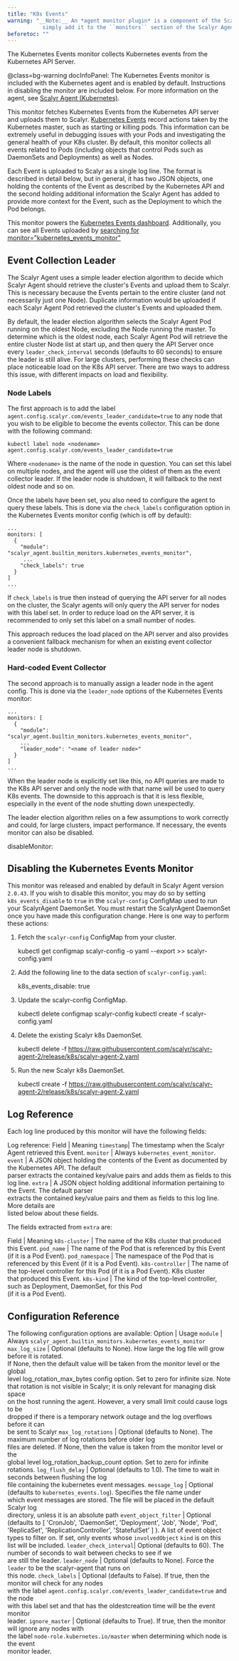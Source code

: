 ```yaml
---
title: "K8s Events"
warning: "__Note:__ An *agent monitor plugin* is a component of the Scalyr Agent. To use a plugin,
           simply add it to the ``monitors`` section of the Scalyr Agent configuration file (``/etc/scalyr/agent.json``)."
beforetoc: ""
---
```


The Kubernetes Events monitor collects Kubernetes events from the Kubernetes API Server.

@class=bg-warning docInfoPanel: The Kubernetes Events monitor is included with the Kubernetes agent and is enabled by default.
 Instructions in disabling the monitor are included below. For more information on the agent,
 see [Scalyr Agent (Kubernetes)](/help/install-agent-kubernetes).

This monitor fetches Kubernetes Events from the Kubernetes API server and uploads them to Scalyr.
[Kubernetes Events](https://kubernetes.io/docs/reference/generated/kubernetes-api/v1.10/#event-v1-core) record actions
taken by the Kubernetes master, such as starting or killing pods. This information can be extremely useful in debugging
issues with your Pods and investigating the general health of your K8s cluster. By default, this monitor collects all events
related to Pods (including objects that control Pods such as DaemonSets and Deployments) as well as Nodes.

Each Event is uploaded to Scalyr as a single log line. The format is described in detail below, but in general, it
has two JSON objects, one holding the contents of the Event as described by the Kubernetes API and the second holding
additional information the Scalyr Agent has added to provide more context for the Event, such as the Deployment to which
the Pod belongs.

This monitor powers the [Kubernetes Events dashboard](/dash?page=k8s%20Events). Additionally, you can see all
Events uploaded by [searching for monitor="kubernetes_events_monitor"](/events?filter=monitor%3D"kubernetes_events_monitor")

## Event Collection Leader

The Scalyr Agent uses a simple leader election algorithm to decide which Scalyr Agent should retrieve the cluster's
Events and upload them to Scalyr. This is necessary because the Events pertain to the entire cluster (and not
necessarily just one Node). Duplicate information would be uploaded if each Scalyr Agent Pod retrieved the cluster's
Events and uploaded them.

By default, the leader election algorithm selects the Scalyr Agent Pod running on the oldest Node, excluding
the Node running the master. To determine which is the oldest node, each Scalyr Agent Pod will retrieve the
entire cluster Node list at start up, and then query the API Server once every ``leader_check_interval`` seconds
(defaults to 60 seconds) to ensure the leader is still alive. For large clusters, performing these checks
can place noticeable load on the K8s API server. There are two ways to address this issue, with different impacts
on load and flexibility.

### Node Labels

The first approach is to add the label ``agent.config.scalyr.com/events_leader_candidate=true`` to any node that you
wish to be eligible to become the events collector.  This can be done with the following command:

    kubectl label node <nodename> agent.config.scalyr.com/events_leader_candidate=true

Where ``<nodename>`` is the name of the node in question.  You can set this label on multiple nodes, and the agent
will use the oldest of them as the event collector leader.  If the leader node is shutdown, it will fallback to
the next oldest node and so on.

Once the labels have been set, you also need to configure the agent to query these labels.  This is done via the
``check_labels`` configuration option in the Kubernetes Events monitor config (which is off by default):

    ...
    monitors: [
      {
        "module": "scalyr_agent.builtin_monitors.kubernetes_events_monitor",
         ...
        "check_labels": true
      }
    ]
    ...

If ``check_labels`` is true then instead of querying the API server for all nodes on the cluster, the Scalyr agents will
only query the API server for nodes with this label set.  In order to reduce load on the API server, it is recommended
to only set this label on a small number of nodes.

This approach reduces the load placed on the API server and also provides a convenient fallback mechanism for when an
existing event collector leader node is shutdown.

### Hard-coded Event Collector

The second approach is to manually assign a leader node in the agent config.  This is done via the ``leader_node``
options of the Kubernetes Events monitor:

    ...
    monitors: [
      {
        "module": "scalyr_agent.builtin_monitors.kubernetes_events_monitor",
        ...
        "leader_node": "<name of leader node>"
      }
    ]
    ...

When the leader node is explicitly set like this, no API queries are made to the K8s API server and only the node with
that name will be used to query K8s events.  The downside to this approach is that it is less flexible, especially
in the event of the node shutting down unexpectedly.

The leader election algorithm relies on a few assumptions to work correctly and could, for large clusters, impact
performance. If necessary, the events monitor can also be disabled.

disableMonitor:
## Disabling the Kubernetes Events Monitor

This monitor was released and enabled by default in Scalyr Agent version ``2.0.43``. If you wish to disable this
monitor, you may do so by setting ``k8s_events_disable`` to ``true`` in the ``scalyr-config`` ConfigMap used to run
your ScalyrAgent DaemonSet. You must restart the ScalyrAgent DaemonSet once you have made this configuration
change. Here is one way to perform these actions:

1. Fetch the ``scalyr-config`` ConfigMap from your cluster.

    kubectl get configmap scalyr-config -o yaml --export >> scalyr-config.yaml

2. Add the following line to the data section of ``scalyr-config.yaml``:

    k8s_events_disable: true

3. Update the scalyr-config ConfigMap.

    kubectl delete configmap scalyr-config
    kubectl create -f scalyr-config.yaml

4. Delete the existing Scalyr k8s DaemonSet.

    kubectl delete -f https://raw.githubusercontent.com/scalyr/scalyr-agent-2/release/k8s/scalyr-agent-2.yaml

5. Run the new Scalyr k8s DaemonSet.

    kubectl create -f https://raw.githubusercontent.com/scalyr/scalyr-agent-2/release/k8s/scalyr-agent-2.yaml


## Log Reference

Each log line produced by this monitor will have the following fields:


Log reference:
Field        | Meaning
``timestamp``| The timestamp when the Scalyr Agent retrieved this Event.
``monitor``  | Always ``kubernetes_event_monitor``.
``event``    | A JSON object holding the contents of the Event as documented by the Kubernetes API. The default \
                      parser extracts the contained key/value pairs and adds them as fields to this log line.
``extra``    | A JSON object holding additional information pertaining to the Event.  The default parser \
                      extracts the contained key/value pairs and them as fields to this log line. More details are \
                      listed below about these fields.

The fields extracted from ``extra`` are:

Field                   | Meaning
``k8s-cluster``         | The name of the K8s cluster that produced this Event.
``pod_name``            | The name of the Pod that is referenced by this Event (if it is a Pod Event).
``pod_namespace``       | The namespace of the Pod that is referenced by this Event (if it is a Pod Event).
``k8s-controller``      | The name of the top-level controller for this Pod (if it is a Pod Event). K8s cluster \
                                 that produced this Event.
``k8s-kind``            | The kind of the top-level controller, such as Deployment, DaemonSet, for this Pod  \
                                 (if it is a Pod Event).

## Configuration Reference

The following configuration options are available:
Option                   | Usage
``module``               | Always ``scalyr_agent.builtin_monitors.kubernetes_events_monitor``
``max_log_size``         | Optional (defaults to None). How large the log file will grow before it is rotated. \
                                  If None, then the default value will be taken from the monitor level or the global \
                                  level log_rotation_max_bytes config option.  Set to zero for infinite size. Note \
                                  that rotation is not visible in Scalyr; it is only relevant for managing disk space \
                                  on the host running the agent. However, a very small limit could cause logs to be \
                                  dropped if there is a temporary network outage and the log overflows before it can \
                                  be sent to Scalyr
``max_log_rotations``    | Optional (defaults to None). The maximum number of log rotations before older log \
                                  files are deleted. If None, then the value is taken from the monitor level or the \
                                  global level log_rotation_backup_count option. Set to zero for infinite rotations.
``log_flush_delay``      | Optional (defaults to 1.0). The time to wait in seconds between flushing the log \
                                  file containing the kubernetes event messages.
``message_log``          | Optional (defaults to ``kubernetes_events.log``). Specifies the file name under \
                                  which event messages are stored. The file will be placed in the default Scalyr log \
                                  directory, unless it is an absolute path
``event_object_filter``  | Optional (defaults to [ 'CronJob', 'DaemonSet', 'Deployment', 'Job', 'Node', 'Pod', \
                                  'ReplicaSet', 'ReplicationController', 'StatefulSet' ] ). A list of event object \
                                  types to filter on. If set, only events whose `involvedObject` `kind` is on this \
                                  list will be included.
``leader_check_interval``| Optional (defaults to 60). The number of seconds to wait between checks to see if we \
                                  are still the leader.
``leader_node``          | Optional (defaults to None). Force the `leader` to be the scalyr-agent that runs on \
                                  this node.
``check_labels``         | Optional (defaults to False). If true, then the monitor will check for any nodes \
                                  with the label `agent.config.scalyr.com/events_leader_candidate=true` and the node \
                                  with this label set and that has the oldestcreation time will be the event monitor \
                                  leader.
``ignore_master``        | Optional (defaults to True). If true, then the monitor will ignore any nodes with \
                                  the label `node-role.kubernetes.io/master` when determining which node is the event \
                                  monitor leader.


